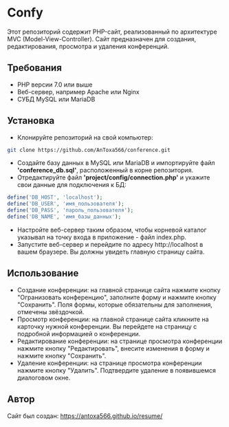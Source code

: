 # Confy
Этот репозиторий содержит PHP-сайт, реализованный по архитектуре MVC (Model-View-Controller). Сайт предназначен для создания, редактирования, просмотра и удаления конференций.

## Требования
* PHP версии 7.0 или выше
* Веб-сервер, например Apache или Nginx
* СУБД MySQL или MariaDB

## Установка
* Клонируйте репозиторий на свой компьютер:
```bash
git clone https://github.com/AnToxa566/conference.git
```
* Создайте базу данных в MySQL или MariaDB и импортируйте файл **'conference_db.sql'**, расположенный в корне репозитория.
* Отредактируйте файл **'project/config/connection.php'** и укажите свои данные для подключения к БД:
```php
define('DB_HOST', 'localhost');
define('DB_USER', 'имя_пользователя');
define('DB_PASS', 'пароль_пользователя');
define('DB_NAME', 'имя_базы_данных');
```
* Настройте веб-сервер таким образом, чтобы корневой каталог указывал на точку входа в приложение - файл index.php.
* Запустите веб-сервер и перейдите по адресу http://localhost в вашем браузере. Вы должны увидеть главную страницу сайта.

## Использование
* Создание конференции: на главной странице сайта нажмите кнопку "Огранизовать конференцию", заполните форму и нажмите кнопку "Сохранить". Поля формы, которые обязательны для заполнения, отмечены звёздочкой.
* Просмотр конференции: на главной странице сайта кликните на карточку нужной конференции. Вы перейдете на страницу с подробной информацией о конференции.
* Редактирование конференции: на странице просмотра конференции нажмите кнопку "Редактировать", внесите изменения в форму и нажмите кнопку "Сохранить".
* Удаление конференции: на странице просмотра конференции нажмите кнопку "Удалить". Подтвердите удаление в появившемся диалоговом окне.

## Автор
Сайт был создан: https://antoxa566.github.io/resume/
